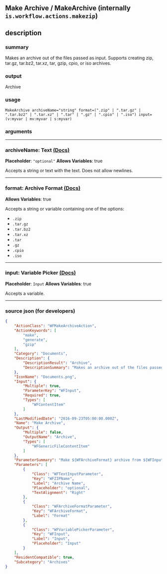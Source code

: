 
## Make Archive / MakeArchive (internally `is.workflow.actions.makezip`)


## description

### summary

Makes an archive out of the files passed as input. Supports creating zip, tar.gz, tar.bz2, tar.xz, tar, gzip, cpio, or iso archives.


### output

Archive

### usage
```
MakeArchive archiveName="string" format=(".zip" | ".tar.gz" | ".tar.bz2" | ".tar.xz" | ".tar" | ".gz" | ".cpio" | ".iso") input=(v:myvar | mv:myvar | s:myvar)
```

### arguments

---

### archiveName: Text [(Docs)](https://pfgithub.github.io/shortcutslang/gettingstarted#text-field)
**Placeholder**: `"optional"`
**Allows Variables**: true



Accepts a string 
or text
with the text. Does not allow newlines.

---

### format: Archive Format [(Docs)](https://pfgithub.github.io/shortcutslang/gettingstarted#enum-select-field)
**Allows Variables**: true



Accepts a string 
or variable
containing one of the options:

- `.zip`
- `.tar.gz`
- `.tar.bz2`
- `.tar.xz`
- `.tar`
- `.gz`
- `.cpio`
- `.iso`

---

### input: Variable Picker [(Docs)](https://pfgithub.github.io/shortcutslang/gettingstarted#variable-picker-fields)
**Placeholder**: ```
		Input
		```
**Allows Variables**: true



Accepts a variable.

---

### source json (for developers)

```json
{
	"ActionClass": "WFMakeArchiveAction",
	"ActionKeywords": [
		"make",
		"generate",
		"gzip"
	],
	"Category": "Documents",
	"Description": {
		"DescriptionResult": "Archive",
		"DescriptionSummary": "Makes an archive out of the files passed as input. Supports creating zip, tar.gz, tar.bz2, tar.xz, tar, gzip, cpio, or iso archives."
	},
	"IconName": "Documents.png",
	"Input": {
		"Multiple": true,
		"ParameterKey": "WFInput",
		"Required": true,
		"Types": [
			"WFContentItem"
		]
	},
	"LastModifiedDate": "2016-09-23T05:00:00.000Z",
	"Name": "Make Archive",
	"Output": {
		"Multiple": false,
		"OutputName": "Archive",
		"Types": [
			"WFGenericFileContentItem"
		]
	},
	"ParameterSummary": "Make ${WFArchiveFormat} archive from ${WFInput}",
	"Parameters": [
		{
			"Class": "WFTextInputParameter",
			"Key": "WFZIPName",
			"Label": "Archive Name",
			"Placeholder": "optional",
			"TextAlignment": "Right"
		},
		{
			"Class": "WFArchiveFormatParameter",
			"Key": "WFArchiveFormat",
			"Label": "Format"
		},
		{
			"Class": "WFVariablePickerParameter",
			"Key": "WFInput",
			"Label": "Input",
			"Placeholder": "Input"
		}
	],
	"ResidentCompatible": true,
	"Subcategory": "Archives"
}
```
